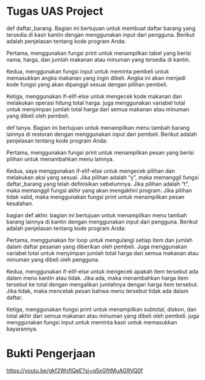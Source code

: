 # Tugas UAS Project

def daftar_barang. Bagian ini bertujuan untuk membuat daftar barang yang tersedia di kasir kantin dengan menggunakan input dari pengguna. Berikut adalah penjelasan tentang kode program Anda:

Pertama, menggunakan fungsi print untuk menampilkan tabel yang berisi nama, harga, dan jumlah makanan atau minuman yang tersedia di kantin.

Kedua, menggunakan fungsi input untuk meminta pembeli untuk memasukkan angka makanan yang ingin dibeli. Angka ini akan menjadi kode fungsi yang akan dipanggil sesuai dengan pilihan pembeli.

Ketiga, menggunakan if-elif-else untuk mengecek kode makanan dan melakukan operasi hitung total harga. juga menggunakan variabel total untuk menyimpan jumlah total harga dari semua makanan atau minuman yang dibeli oleh pembeli.

def tanya. Bagian ini bertujuan untuk menampilkan menu tambah barang lainnya di restoran dengan menggunakan input dari pembeli. Berikut adalah penjelasan tentang kode program Anda:

Pertama, menggunakan fungsi print untuk menampilkan pesan yang berisi pilihan untuk menambahkan menu lainnya. 

Kedua, saya menggunakan if-elif-else untuk mengecek pilihan dan melakukan aksi yang sesuai. Jika pilihan adalah “y”, maka memanggil fungsi daftar_barang yang telah definisikan sebelumnya. Jika pilihan adalah “t”, maka memanggil fungsi akhir yang akan mengakhiri program. Jika pilihan tidak valid, maka menggunakan fungsi print untuk menampilkan pesan kesalahan.

bagian def akhir. bagian ini bertujuan untuk menampilkan menu tambah barang lainnya di kantin dengan menggunakan input dari pengguna. Berikut adalah penjelasan tentang kode program Anda:

Pertama, menggunakan for loop untuk mengulangi setiap item dan jumlah dalam daftar pesanan yang diberikan oleh pembeli. Juga menggunakan variabel total untuk menyimpan jumlah total harga dari semua makanan atau minuman yang dibeli oleh pengguna.

Kedua, menggunakan if-elif-else untuk mengecek apakah item tersebut ada dalam menu kantin atau tidak. Jika ada, maka menambahkan harga item tersebut ke total dengan mengalikan jumlahnya dengan harga item tersebut. Jika tidak, maka mencetak pesan bahwa menu tersebut tidak ada dalam daftar.

Ketiga, menggunakan fungsi print untuk menampilkan subtotal, diskon, dan total akhir dari semua makanan atau minuman yang dibeli oleh pembeli. juga menggunakan fungsi input untuk meminta kasir untuk memasukkan bayarannya.

# Bukti Pengerjaan
https://youtu.be/gkf2WnfIQeE?si=q5xGfjtMuAG9VQ0f 

